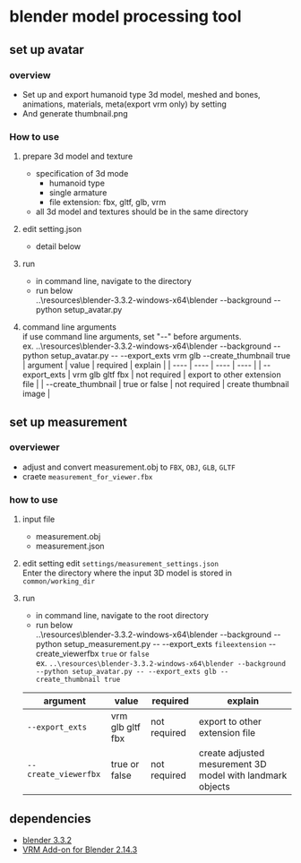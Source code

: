 # blender model processing tool

## set up avatar

### overview

-   Set up and export humanoid type 3d model, meshed and bones, animations, materials, meta(export vrm only) by setting
-   And generate thumbnail.png

### How to use

1.  prepare 3d model and texture

    -   specification of 3d mode
        -   humanoid type
        -   single armature
        -   file extension: fbx, gltf, glb, vrm
    -   all 3d model and textures should be in the same directory

2.  edit setting.json

    -   detail below

3.  run

    -   in command line, navigate to the directory
    -   run below  
         ..\resources\blender-3.3.2-windows-x64\blender --background --python setup_avatar.py

4.  command line arguments  
    if use command line arguments, set "--" before arguments.  
    ex. ..\resources\blender-3.3.2-windows-x64\blender --background --python setup_avatar.py -- --export_exts vrm glb --create_thumbnail true
    | argument | value | required | explain |
    | ---- | ---- | ---- | ---- |
    | --export_exts | vrm glb gltf fbx | not required | export to other extension file |
    | --create_thumbnail | true or false | not required | create thumbnail image |

## set up measurement

### overviewer

-   adjust and convert measurement.obj to `FBX`, `OBJ`, `GLB`, `GLTF`
-   craete `measurement_for_viewer.fbx`

### how to use

1.  input file

    -   measurement.obj
    -   measurement.json

2.  edit setting
    edit `settings/measurement_settings.json`  
    Enter the directory where the input 3D model is stored in `common/working_dir`

3.  run

    -   in command line, navigate to the root directory
    -   run below  
         ..\resources\blender-3.3.2-windows-x64\blender --background --python setup_measurement.py -- --export_exts `fileextension` --create_viewerfbx `true` or `false`  
        ex. `..\resources\blender-3.3.2-windows-x64\blender --background --python setup_avatar.py -- --export_exts glb --create_thumbnail true`

    | argument             | value            | required     | explain                                                   |
    | -------------------- | ---------------- | ------------ | --------------------------------------------------------- |
    | `--export_exts`      | vrm glb gltf fbx | not required | export to other extension file                            |
    | `--create_viewerfbx` | true or false    | not required | create adjusted mesurement 3D model with landmark objects |

## dependencies

-   [blender 3.3.2](https://www.blender.org/download/release/Blender3.3/blender-3.3.2-windows-x64.zip)
-   [VRM Add-on for Blender 2.14.3](https://github.com/saturday06/VRM-Addon-for-Blender/releases/download/2_14_3/VRM_Addon_for_Blender-2_14_3.zip)
